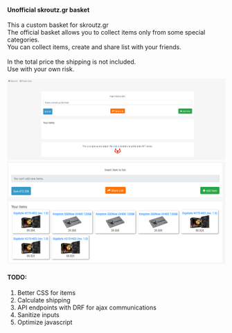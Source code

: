 <h4>Unofficial skroutz.gr basket</h4>
This a custom basket for skroutz.gr
<br>
The official basket allows you to collect items only from some special categories.<br> 
You can collect items, create and share list with your friends.<br>
<br>
In the total price the shipping is not included.
<br>
Use with your own risk.

![](screenshots/1.png)
![](screenshots/2.png)

<h4>TODO:</h4>
<ol>
	<li>Better CSS for items</li>
	<li>Calculate shipping</li>
	<li>API endpoints with DRF for ajax communications</li>
	<li>Sanitize inputs</li>
	<li>Optimize javascript</li>
</ol>
